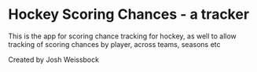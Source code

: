 # Hockey Scoring Chances - a tracker

This is the app for scoring chance tracking for hockey, as well to allow tracking of scoring chances by player, across teams, seasons etc

Created by Josh Weissbock
